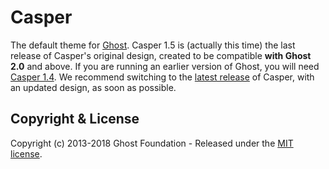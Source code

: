 # Casper

The default theme for [Ghost](http://github.com/tryghost/ghost/). Casper 1.5 is (actually this time) the last release of Casper's original design, created to be compatible **with Ghost 2.0** and above. If you are running an earlier version of Ghost, you will need [Casper 1.4](https://github.com/TryGhost/Casper/releases/tag/1.4.0). We recommend switching to the [latest release](https://github.com/TryGhost/Casper/releases) of Casper, with an updated design, as soon as possible.

## Copyright & License

Copyright (c) 2013-2018 Ghost Foundation - Released under the [MIT license](LICENSE).
